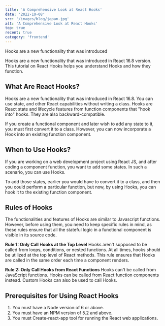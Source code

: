 ```yaml
---
title: 'A Comprehensive Look at React Hooks'
date: '2022-10-08'
src: '/images/blog/japan.jpg'
alt: 'A Comprehensive Look at React Hooks'
top: true
recent: true
category: 'frontend'
---
```

Hooks are a new functionality that was introduced
<!-- end -->
Hooks are a new functionality that was introduced in React 16.8 version. This tutorial on React Hooks helps you understand Hooks and how they function.

## What Are React Hooks?

Hooks are a new functionality that was introduced in React 16.8. You can use state, and other React capabilities without writing a class. Hooks are React state and lifecycle features from function components that "hook into" hooks. They are also backward-compatible. 

If you create a functional component and later wish to add any state to it, you must first convert it to a class. However, you can now incorporate a Hook into an existing function component.

## When to Use Hooks?

If you are working on a web development project using React JS, and after coding a component function, you want to add some states. In such a scenario, you can use Hooks.

To add those states, earlier you would have to convert it to a class, and then you could perform a particular function, but now, by using Hooks, you can hook it to the existing function component.

## Rules of Hooks

The functionalities and features of Hooks are similar to Javascript functions. However, before using them, you need to keep specific rules in mind, as these rules ensure that all the stateful logic in a functional component is visible in its source code. 

**Rule 1: Only Call Hooks at the Top Level**
Hooks aren't supposed to be called from loops, conditions, or nested functions. At all times, hooks should be utilized at the top level of React methods. This rule ensures that Hooks are called in the same order each time a component renders.

**Rule 2: Only Call Hooks from React Functions**
Hooks can't be called from JavaScript functions. Hooks can be called from React function components instead. Custom Hooks can also be used to call Hooks.

## Prerequisites for Using React Hooks

1. You must have a Node version of 6 or above.
2. You must have an NPM version of 5.2 and above.
3. You must Create-react-app tool for running the React web applications.